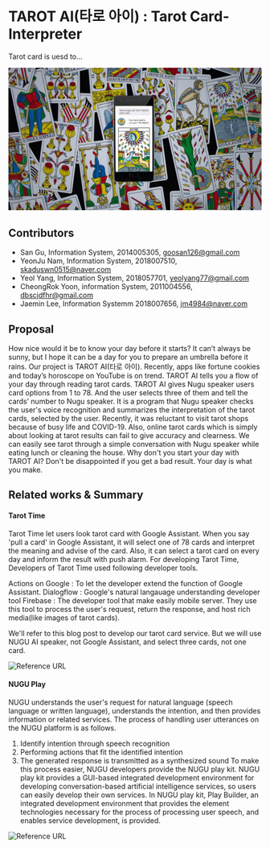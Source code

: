 # TAROT AI(타로 아이) : Tarot Card-Interpreter
Tarot card is uesd to...

![image](https://github.com/Ediwna/TAROT-AI/blob/main/tarotcard1.jpg?raw=true)

## Contributors
- San Gu, Information System, 2014005305, goosan126@gmail.com
- YeonJu Nam, Information System, 2018007510, skaduswn0515@naver.com
- Yeol Yang, Information System, 2018057701, yeolyang77@gmail.com
- CheongRok Yoon, information System, 2011004556, dbscjdfhr@gmail.com
- Jaemin Lee, Information Systemm 2018007656, jm4984@naver.com

## Proposal
How nice would it be to know your day before it starts? It can’t always be sunny, but I hope it can be a day for you to prepare an umbrella before it rains. Our project is TAROT AI(타로 아이). Recently, apps like fortune cookies and today’s horoscope on YouTube is on trend. TAROT AI tells you a flow of your day through reading tarot cards. TAROT AI gives Nugu speaker users card options from 1 to 78. And the user selects three of them and tell the cards’ number to Nugu speaker. It is a program that Nugu speaker checks the user's voice recognition and summarizes the interpretation of the tarot cards, selected by the user. Recently, it was reluctant to visit tarot shops because of busy life and COVID-19. Also, online tarot cards which is simply about looking at tarot results can fail to give accuracy and clearness. We can easily see tarot through a simple conversation with Nugu speaker while eating lunch or cleaning the house. Why don't you start your day with TAROT AI? Don't be disappointed if you get a bad result. Your day is what you make.

## Related works & Summary
#### Tarot Time

 Tarot Time let users look tarot card with Google Assistant. When you say 'pull a card' in Google Assistant, it will select one of 78 cards and interpret the meaning and advise of the card. Also, it can select a tarot card on every day and inform the result with push alarm.
 For developing Tarot Time, Developers of Tarot Time used following developer tools.

Actions on Google : To let the developer extend the function of Google Assistant.
Dialogflow : Google's natural langauage understanding developer tool
Firebase : The developer tool that make easily mobile server. They use this tool to process the user's request, return the response, and host rich media(like images of tarot cards).

We'll refer to this blog post to develop our tarot card service. But we will use NUGU AI speaker, not Google Assistant, and select three cards, not one card.

![Reference URL](https://medium.com/@jfriedhoff/tarot-time-b149230a35d6?raw=true)

#### NUGU Play

NUGU understands the user's request for natural language (speech language or written language), understands the intention, and then provides information or related services.
The process of handling user utterances on the NUGU platform is as follows.
1. Identify intention through speech recognition
2. Performing actions that fit the identified intention
3. The generated response is transmitted as a synthesized sound
To make this process easier, NUGU developers provide the NUGU play kit.
NUGU play kit provides a GUI-based integrated development environment for developing conversation-based artificial intelligence services, so users can easily develop their own services.
In NUGU play kit, Play Builder, an integrated development environment that provides the element technologies necessary for the process of processing user speech, and enables service development, is provided.

![Reference URL](https://developers-doc.nugu.co.kr/nugu-play?raw=true)
